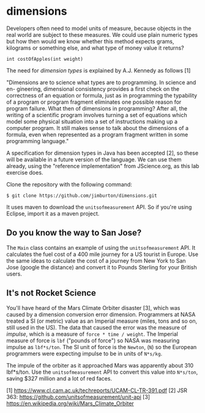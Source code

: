 # dimensions

Developers often need to model units of measure, because objects in the real
world are subject to these measures. We could use plain numeric types but how 
then would we know whether this method expects grams, kilograms or something 
else, and what type of money value it returns?

    int costOfApples(int weight)

The need for *dimension types* is explained by A.J. Kennedy as follows [1] 

"Dimensions are to science what types are to programming. In science and en-
gineering, dimensional consistency provides a first check on the correctness of
an equation or formula, just as in programming the typability of a program or
program fragment eliminates one possible reason for program failure.
What then of dimensions in programming? After all, the writing of a scientific
program involves turning a set of equations which model some physical situation
into a set of instructions making up a computer program. It still makes sense
to talk about the dimensions of a formula, even when represented as a program
fragment written in some programming language."

A specification for dimension types in Java has been accepted [2], so these will
be available in a future version of the language. We can use them already, using 
the "reference implementation" from JScience.org, as this lab exercise does.

Clone the repository with the following command:

    $ git clone https://github.com/jimburton/dimensions.git

It uses maven to download the `unitsofmeasurement` API. So if you're using Eclipse,
import it as a maven project. 

## Do you know the way to San Jose?

The `Main` class contains an example of using the `unitsofmeasurement` API. It
calculates the fuel cost of a 400 mile journey for a US tourist in Europe. Use
the same ideas to calculate the cost of a journey from New York to San Jose
(google the distance) and convert it to Pounds Sterling for your British users.

## It's not Rocket Science

You'll have heard of the Mars Climate Orbiter disaster [3], which was caused by a 
dimension conversion error dimension. Programmers at NASA treated a SI (or metric) 
value as an Imperial measure (miles, tons and so on, still used in the US). The
data that caused the error was the measure of *impulse*, which is a measure of 
`force * time / weight`. The Imperial measure of force is `lbf` ("pounds of force")
so NASA was measuring impulse as `lbf*s/ton`. The SI unit of force is the `Newton`,
(`N`) so the European programmers were expecting impulse to be in units of `N*s/kg`.

The impule of the orbiter as it approached Mars was apparently about 310 lbf*s/ton.
Use the `unitsofmeasurement` API to convert this value into `N*s/ton`, saving $327 
million and a lot of red faces.



[1] https://www.cl.cam.ac.uk/techreports/UCAM-CL-TR-391.pdf
[2] JSR 363: https://github.com/unitsofmeasurement/unit-api
[3] https://en.wikipedia.org/wiki/Mars_Climate_Orbiter
